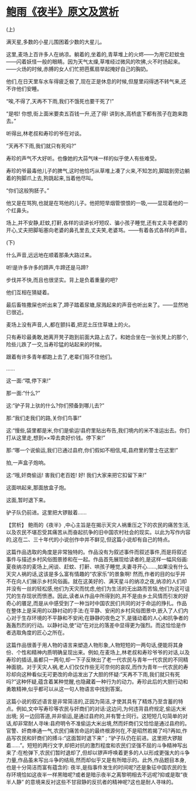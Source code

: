 # [鲍雨《夜半》原文及赏析](https://www.vrrw.net/wx/15003.html)

(上)

满天星,多数的小星儿围困着少数的大星儿。

这里,麦场上百许多人在纳凉。躺着的,坐着的,青草堆上的火烬——为用它赶蚊虫——闪着妖怪一般的眼睛。因为天气太燥,草堆经过微风的吹拂,火不时炀起来。——火炀的时候,赤膊的女人们忙把芭蕉扇举起掩好自己的胸奶。

他们,在日天里车水车得疲乏极了,现在正是休息的时候,但屋里闷得透不转气来,还不许他们安睡。

“唉,不得了,天再不下雨,我们不饿死也要干死了!”

“是啦! 你想,街上面米要卖五百钱一升,还了得! 讲到水,高桥底下都有孩子在跑来跑去。”

听得出,林老叔和寿珍的爷在对谈。

“天再不下雨,我们就只有死吗?”

寿珍的声气不大好听。也像她的大蒜气味一样的似乎使人有些难受。

寿珍的爷最毒他儿子的脾气,这时他恰巧从草堆上凑了火来,不知怎的,脚踏到旁边躺着的狗脚爪上去,狗跳起来,当着他尽叫。

“你们这般狗胚子。”

他又是在骂狗,也就是在骂他的儿子。他把短旱烟管恨恨的一吸,——显现着他的一个红鼻头。

场上,并不安静,赶蚊,打鼾,各样的谈讲长吁短叹、骗小孩子睡觉,还有丈夫寻老婆的开心,丈夫把脚垢塞向老婆的鼻孔里去,丈夫笑,老婆骂。——有着各式各样的声音。

(下)

什么声音,远远地在顺着那条大路过来。

听!是许多许多的蹄声,牛蹄还是马蹄?

步伐并不快,而且也很坚实。背上是负着重量的吧?

他们互相在猜疑着。

最后畜牲撒屎也听出来了,蹄子踏着尿塘,尿溅起来的声音也听出来了。——显然地已很近。

麦场上没有声音,人,都在颤抖着,把泥土压住草塘上的火。

只有寿珍最勇敢,她离开凳子跑到前面大路上去了。和她合坐在一张长凳上的那个,险些儿跌了一交,当寿珍猛的站起来的时候。

跟着有许多青年都跑上去了,老辈们阻不住他们。

……

这一面:“喂,停下来!”

那一面:“什么?”

这:“驴子背上驮的什么?你们预备到哪儿去?”

那:“我们走我们的路,关你们鸟事!”

这:“慢些,袋里都是米,你们是偷运!县府里贴出布告,我们境内的米不准运出去。你们打从这里走,想到××埠去卖好价钱。停下来!”

那:“哪一个说偷运,我们已通过县府,你们假如不相信,喏,县府里的警士在这里!”

拍,一声盒子炮响。

这:“哦,奸商偷运! 害我们老百姓! 好! 我们大家来把它扣留下来!”

这面哄起来,那面放盒子炮。

这面,暂时退下来。

驴子队仍前进。这里把大锣敲着……



【赏析】 鲍雨的《夜半》,中心主旨是在揭示天灾人祸重压之下的农民的痛苦生活,以及农民不堪忍受其痛苦从而奋起抗争的旧中国农村社会的现实。以此为写作内容的,这在二、三十年代的小说创作中并不鲜见,但这篇小说却有自己的特点。

这篇作品选取的角度是非常独特的。作品没有为叙述事件而叙述事件,而是将叙述事件与描述乡村风俗图景掺和在一起。作品首先展现给读者的,是这样一幅风俗画: 夏夜纳凉的麦场上,闲谈、赶蚊、打鼾、哄孩子睡觉,夫妻寻开心……,如果没有什么天灾人祸的话,这该是多么富有情趣的“农家乐”的景象啊! 然而,作者的目的似乎并不在向人们展示乡村风俗画。就在这美好的、满天星斗的纳凉之夜,纳凉的人们却并没有一丝的轻松感,他们为天灾而忧虑,他们为生活的无出路而苦恼,他们为这可诅咒的生存现状而愤懑。因此,读者从作品中所得到的,并不是由乡土风情而引发的好奇心的餍足,而是从中感受到了一种当时中国农民们共同的对于命运的挣扎。作品在整体上是采用的以静衬动的手法:在平静、安闲的乡村风俗图景中,嵌入了人们内心对于生存环境的不平静和不安闲;在静静的夜色之下,是骚动着的人心和抗争者的轰轰烈烈的行动。以静衬动,使“动”在对比的落差中显得更为强烈。而这恰恰是作者选取角度的匠心之所在。

这篇作品很善于用人物的语言来塑造人物形象,人物短短的一两句话,便能将其身份、个性和精神内质明确呈现出来。例如,在麦场上,林老叔和寿珍爷爷的对话,以及寿珍的插话,虽都只一两句,却一下子反映出了老一代农民与青年一代农民的不同精神面貌。对于天灾人祸,老人们仅仅作些无可奈何的哀叹,而作为青年一代农民的寿珍却向这种看似无可更改的命运发出了大胆的怀疑:“天再不下雨,我们就只有死吗?”这种怀疑,蕴含着某种觉醒,也隐藏着一种行为的动力。寿珍此后的大胆行动和勇敢精神,似乎都可以从这一句人物语言中找到答案。

这篇小说的叙述语言是非常简洁的,正因为简洁,才使其具有了精炼乃至含蓄的特点。例如,文中写寿珍等农民与奸商们的对话:这边问,为何违背县府规定,偷运大米出境; 另一边回答道,并非偷运,是通过县府的,并有警士同行。这短短几句简单的对话,却非常耐人寻味:县府明令不准偷运大米出境,然而奸商们又恰恰是通过县府的。官警、奸商串通一气,农民们痛苦命运的最终根源何在,不是昭然若揭了吗?再如,作品写农民和奸商们的搏斗:“这面暂时退下来” ; “驴子队仍在前进。这里把大锣敲着……”。短短的两行文字,却把对抗的激烈程度和农民们坚强不屈的斗争精神写出来了:在枪弹下,农民们暂时退却了,但却以锣声呼唤着更多的人以形成更强大的斗争力量,作品虽未写出斗争的结局,然而却似乎又是有所暗示的。此外,作品题目本身,也是十分简洁而富有蕴含的: 夜半,是指事件发生的时间呢?还是象征中国农民的生存环境恰如这夜半一样黑暗呢?或者是暗示夜半之离黎明相去不远呢?抑或是取“夜半人静” 的意境来反衬这些不甘寂静的反抗者的精神呢?这也是耐人寻味的。

